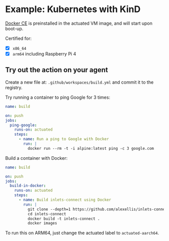 # Example: Kubernetes with KinD

[Docker CE](https://docker.io) is preinstalled in the actuated VM image, and will start upon boot-up.

Certified for:

- [x] `x86_64`
- [x] `arm64` including Raspberry Pi 4

## Try out the action on your agent

Create a new file at: `.github/workspaces/build.yml` and commit it to the registry.

Try running a container to ping Google for 3 times:

```yaml
name: build

on: push
jobs:
  ping-google:
    runs-on: actuated
    steps:
      - name: Run a ping to Google with Docker
        run: |
          docker run --rm -t -i alpine:latest ping -c 3 google.com
```

Build a container with Docker:

```yaml
name: build

on: push
jobs:
  build-in-docker:
    runs-on: actuated
    steps:
      - name: Build inlets-connect using Docker
        run: |
          git clone --depth=1 https://github.com/alexellis/inlets-connect
          cd inlets-connect
          docker build -t inlets-connect .
          docker images
```

To run this on ARM64, just change the actuated label to `actuated-aarch64`.